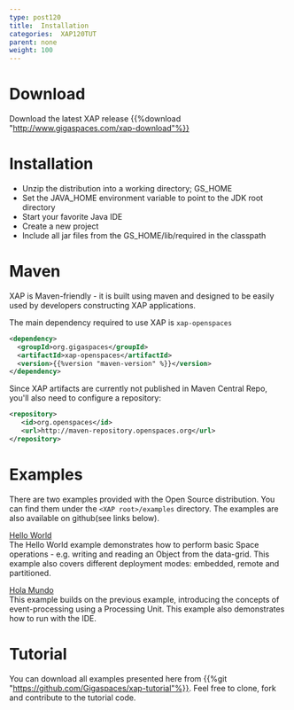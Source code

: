 ```yaml
---
type: post120
title:  Installation
categories:  XAP120TUT
parent: none
weight: 100
---
```


# Download
Download the latest XAP release {{%download "http://www.gigaspaces.com/xap-download"%}}<br>

# Installation
- Unzip the distribution into a working directory; GS_HOME<br>
- Set the JAVA_HOME environment variable to point to the JDK root directory<br>
- Start your favorite Java IDE<br>
- Create a new project<br>
- Include all jar files from the GS_HOME/lib/required in the classpath<br>


# Maven
 
XAP is Maven-friendly - it is built using maven and designed to be easily used by developers constructing XAP applications.  
  
  
The main dependency required to use XAP is `xap-openspaces`
 
 ```xml
 <dependency>
   <groupId>org.gigaspaces</groupId>
   <artifactId>xap-openspaces</artifactId>
   <version>{{%version "maven-version" %}}</version>
 </dependency>
 ```
 
 Since XAP artifacts are currently not published in Maven Central Repo, you'll also need to configure a repository:
 
 ```xml
 <repository>
    <id>org.openspaces</id>
    <url>http://maven-repository.openspaces.org</url>
 </repository>
 ```
 
#  Examples

There are two examples provided with the Open Source distribution. You can find them under the `<XAP root>/examples` directory. The examples are also available on github(see links below).


[Hello World](https://github.com/xap/xap/tree/master/xap-examples/hello-world)<br>
The Hello World example demonstrates how to perform basic Space operations - e.g. writing and reading an Object from the data-grid.
This example also covers different deployment modes: embedded, remote and partitioned.  

[Hola Mundo](https://github.com/xap/xap/tree/master/xap-examples/hola-mundo)   <br>
This example builds on the previous example, introducing the concepts of event-processing using a Processing Unit.
This example also demonstrates how to run with the IDE.  
 
 
 

 
# Tutorial 
You can download all examples presented here from {{%git "https://github.com/Gigaspaces/xap-tutorial"%}}. Feel free to clone, fork and contribute to the tutorial code.

